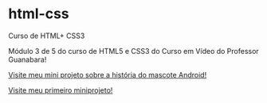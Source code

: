 # html-css
 Curso de HTML+ CSS3
 
 Módulo 3 de 5 do curso de HTML5 e CSS3 do Curso em Vídeo do Professor Guanabara!

 <a href ="https://antoniowelton.github.io/html-css/exercicio/desafios/desafio-10-android/android.html" target="_blank"> Visite meu mini projeto sobre a história do mascote Android!</a>

 <a href="https://antoniowelton.github.io/html-css/exercicio/desafios/desafio-002/index.html" target="_blank">Visite meu primeiro miniprojeto!</a>

